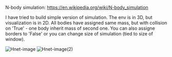 N-body simulation:
https://en.wikipedia.org/wiki/N-body_simulation

I have tried to build simple version of simulation. The env is in 3D, but visualization is in 2D.
All bodies have assigned same mass, but with collision on 'True' - one body inherit mass of second one.
You can also assigne borders to 'False' or you can change size of simulation (tied to size of window).


![Hnet-image](https://user-images.githubusercontent.com/57571014/120119918-8ecf3280-c19a-11eb-98cf-075e6d6a5b20.gif)
![Hnet-image(2)](https://user-images.githubusercontent.com/57571014/120119922-968ed700-c19a-11eb-8418-166368acf3c8.gif)
